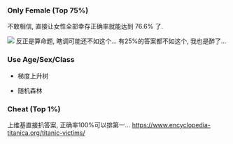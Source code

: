 ### Only Female (Top 75%)
不敢相信, 直接让女性全部幸存正确率就能达到 $76.6\%$ 了.

![](/Readme/20180421120402530.png)
反正是算命题, 瞎调可能还不如这个...
有25%的答案都不如这个, 我也是醉了...

### Use Age/Sex/Class

- 梯度上升树

- 随机森林



### Cheat (Top 1%)
上维基直接扒答案, 正确率100%可以排第一...
https://www.encyclopedia-titanica.org/titanic-victims/